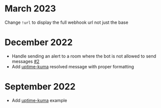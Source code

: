 # March 2023

Change `!url` to display the full webhook url not just the base

# December 2022

* Handle sending an alert to a room where the bot is not allowed to send messages [#2](https://github.com/moan0s/alertbot/issues/2)
* Add [uptime-kuma](https://github.com/louislam/uptime-kuma) resolved message with proper formatting

# September 2022

* Add [uptime-kuma](https://github.com/louislam/uptime-kuma) example